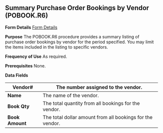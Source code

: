## Summary Purchase Order Bookings by Vendor (POBOOK.R6)
<PageHeader />

**Form Details**
[Form Details](../POBOOK-R6-1/README.md)

**Purpose**
The POBOOK.R6 procedure provides a summary listing of purchase order bookings
by vendor for the period specified. You may limit the items included in the
listing to specific vendors.

**Frequency of Use**
As required.

**Prerequisites**
None.

**Data Fields**

| **Vendor#**     | The number assigned to the vendor.                        |
| --------------- | --------------------------------------------------------- |
| **Name**        | The name of the vendor.                                   |
| **Book Qty**    | The total quantity from all bookings for the vendor.      |
| **Book Amount** | The total dollar amount from all bookings for the vendor. |

<badge text= "Version 8.10.57 " vertical="middle" />

<PageFooter />
